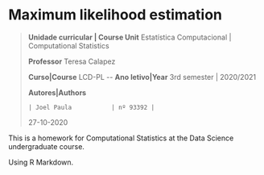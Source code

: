# Maximum likelihood estimation

>**Unidade curricular | Course Unit** Estatística Computacional | Computational Statistics
>
>**Professor** Teresa Calapez
>
>**Curso|Course** LCD-PL -- **Ano letivo|Year** 3rd semester | 2020/2021
>
>**Autores|Authors**
>
>     | Joel Paula           | nº 93392 |
>
>
>27-10-2020

This is a homework for Computational Statistics at the Data Science undergraduate course.

Using R Markdown.
